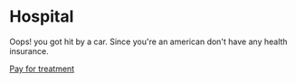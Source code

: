 # Hospital

Oops! you got hit by a car. Since you're an american don't have any health insurance.

[Pay for treatment](bankrupt.md)
